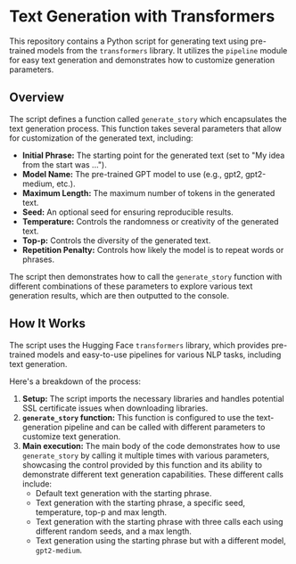 # Text Generation with Transformers

This repository contains a Python script for generating text using pre-trained models from the `transformers` library. It utilizes the `pipeline` module for easy text generation and demonstrates how to customize generation parameters.

## Overview

The script defines a function called `generate_story` which encapsulates the text generation process. This function takes several parameters that allow for customization of the generated text, including:

*   **Initial Phrase:** The starting point for the generated text (set to "My idea from the start was ...").
*   **Model Name:** The pre-trained GPT model to use (e.g., gpt2, gpt2-medium, etc.).
*   **Maximum Length:** The maximum number of tokens in the generated text.
*   **Seed:** An optional seed for ensuring reproducible results.
*   **Temperature:** Controls the randomness or creativity of the generated text.
*   **Top-p:** Controls the diversity of the generated text.
*   **Repetition Penalty:** Controls how likely the model is to repeat words or phrases.

The script then demonstrates how to call the `generate_story` function with different combinations of these parameters to explore various text generation results, which are then outputted to the console.


## How It Works

The script uses the Hugging Face `transformers` library, which provides pre-trained models and easy-to-use pipelines for various NLP tasks, including text generation.

Here's a breakdown of the process:

1.  **Setup:** The script imports the necessary libraries and handles potential SSL certificate issues when downloading libraries.
2.  **`generate_story` function:** This function is configured to use the text-generation pipeline and can be called with different parameters to customize text generation.
3.  **Main execution:** The main body of the code demonstrates how to use `generate_story` by calling it multiple times with various parameters, showcasing the control provided by this function and its ability to demonstrate different text generation capabilities. These different calls include:
    *   Default text generation with the starting phrase.
    *   Text generation with the starting phrase, a specific seed, temperature, top-p and max length.
    *   Text generation with the starting phrase with three calls each using different random seeds, and a max length.
    *   Text generation using the starting phrase but with a different model, `gpt2-medium`.
